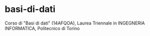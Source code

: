# basi-di-dati
Corso di "Basi di dati" (14AFQOA), Laurea Triennale in INGEGNERIA INFORMATICA, Politecnico di Torino
